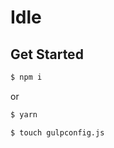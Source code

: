 # Idle

## Get Started

```bash
$ npm i
```

or

```bash
$ yarn
```

```bash
$ touch gulpconfig.js
```
